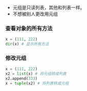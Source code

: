 - 元组是只读列表，其他和列表一样。
- 不想被别人更改用元组

### 查看对象的所有方法
```python
x = (111, 222)
dir(x) # 显示所有方法
```

### 修改元组
```python
x = (111, 222)
x2 = list(x) # 将元组转成列表
x2.append(333)
x = tuple(x2) # 将列表转成元组
```

